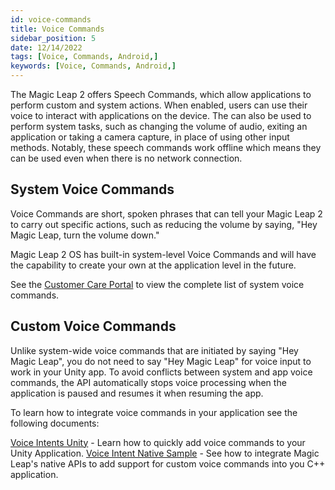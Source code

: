 ```yaml
---
id: voice-commands
title: Voice Commands
sidebar_position: 5
date: 12/14/2022
tags: [Voice, Commands, Android,]
keywords: [Voice, Commands, Android,]
---
```


The Magic Leap 2 offers Speech Commands, which allow applications to perform custom and system actions. When enabled, users can use their voice to interact with applications on the device. The can also be used to perform system tasks, such as changing the volume of audio, exiting an application or taking a camera capture, in place of using other input methods. Notably, these speech commands work offline which means they can be used even when there is no network connection.

## System Voice Commands

Voice Commands are short, spoken phrases that can tell your Magic Leap 2 to carry out specific actions, such as reducing the volume by saying, "Hey Magic Leap, turn the volume down."

Magic Leap 2 OS has built-in system-level Voice Commands and will have the capability to create your own at the application level in the future.

See the [Customer Care Portal](https://www.magicleap.care/hc/en-us/articles/9472998365197-Voice-Commands) to view the complete list of system voice commands.

## Custom Voice Commands

Unlike system-wide voice commands that are initiated by saying "Hey Magic Leap", you do not need to say "Hey Magic Leap" for voice input to work in your Unity app. To avoid conflicts between system and app voice commands, the API automatically stops voice processing when the application is paused and resumes it when resuming the app.

To learn how to integrate voice commands in your application see the following documents:

[Voice Intents Unity](/versioned_docs/version-14-Jun-2023/guides/unity/input/voice-intents/voice-intents-overview.md) - Learn how to quickly add voice commands to your Unity Application.
[Voice Intent Native Sample](/versioned_docs/version-14-Jun-2023/guides/native/capi-samples.md#voice-intents) - See how to integrate Magic Leap's native APIs to add support for custom voice commands into you C++ application.

